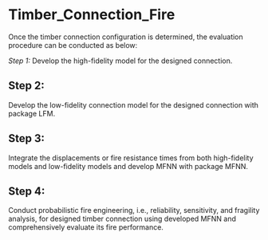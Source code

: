 # Timber_Connection_Fire

Once the timber connection configuration is determined, the evaluation procedure can be conducted as below:

_Step 1:_ Develop the high-fidelity model for the designed connection.

## Step 2: 
Develop the low-fidelity connection model for the designed connection with package LFM.

## Step 3: 
Integrate the displacements or fire resistance times from both high-fidelity models and low-fidelity models and develop MFNN with package MFNN.

## Step 4: 
Conduct probabilistic fire engineering, i.e., reliability, sensitivity, and fragility analysis, for designed timber connection using developed MFNN and comprehensively evaluate its fire performance.
